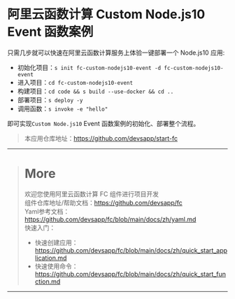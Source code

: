# 阿里云函数计算 Custom Node.js10 Event 函数案例

只需几步就可以快速在阿里云函数计算服务上体验一键部署一个 Node.js10 应用:

- 初始化项目：`s init fc-custom-nodejs10-event -d fc-custom-nodejs10-event`
- 进入项目：`cd fc-custom-nodejs10-event`
- 构建项目：`cd code && s build --use-docker && cd ..`
- 部署项目：`s deploy -y`
- 调用函数：`s invoke -e "hello"`

即可实现`Custom Node.js10` Event 函数案例的初始化、部署整个流程。

> 本应用仓库地址：https://github.com/devsapp/start-fc

------------------------------------
> # More
> 欢迎您使用阿里云函数计算 FC 组件进行项目开发   
> 组件仓库地址/帮助文档：https://github.com/devsapp/fc   
> Yaml参考文档：https://github.com/devsapp/fc/blob/main/docs/zh/yaml.md   
> 快速入门：
>   - 快速创建应用：https://github.com/devsapp/fc/blob/main/docs/zh/quick_start_application.md
>   - 快速使用命令：https://github.com/devsapp/fc/blob/main/docs/zh/quick_start_function.md
------------------------------------
